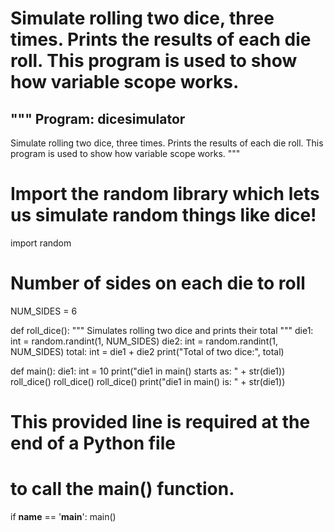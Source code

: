 # Simulate rolling two dice, three times. Prints the results of each die roll. This program is used to show how variable scope works.

"""
Program: dicesimulator
----------------------
Simulate rolling two dice, three times.  Prints
the results of each die roll.  This program is used
to show how variable scope works.
"""

# Import the random library which lets us simulate random things like dice!
import random

# Number of sides on each die to roll
NUM_SIDES = 6

def roll_dice():
    """
    Simulates rolling two dice and prints their total
    """
    die1: int = random.randint(1, NUM_SIDES)
    die2: int = random.randint(1, NUM_SIDES)
    total: int = die1 + die2
    print("Total of two dice:", total)

def main():
    die1: int = 10
    print("die1 in main() starts as: " + str(die1))
    roll_dice()
    roll_dice()
    roll_dice()
    print("die1 in main() is: " + str(die1))

# This provided line is required at the end of a Python file
# to call the main() function.
if __name__ == '__main__':
    main()